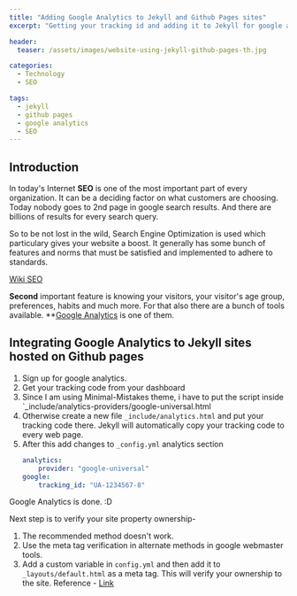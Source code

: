 ```yaml
---
title: "Adding Google Analytics to Jekyll and Github Pages sites"
excerpt: "Getting your tracking id and adding it to Jekyll for google analytics"

header:
  teaser: /assets/images/website-using-jekyll-github-pages-th.jpg

categories:
  - Technology
  - SEO

tags:
  - jekyll
  - github pages
  - google analytics
  - SEO
---
```


## Introduction

In today's Internet **SEO** is one of the most important part of every organization. It can be a deciding factor on what customers are choosing. Today nobody goes to 2nd page in google search results. And there are billions of results for every search query.

So to be not lost in the wild, Search Engine Optimization is used which particulary gives your website a boost. It generally has some bunch of features and norms that must be satisfied and implemented to adhere to standards.

[Wiki SEO](https://en.wikipedia.org/wiki/Search_engine_optimization)

**Second** important feature is knowing your visitors, your visitor's age group, preferences, habits and much more. For that also there are a bunch of tools available.
**[Google Analytics](https://www.google.co.in/analytics/) is one of them.

## Integrating Google Analytics to Jekyll sites hosted on Github pages
1. Sign up for google analytics.
2. Get your tracking code from your dashboard
3. Since I am using Minimal-Mistakes theme, i have to put the script inside `_include/analytics-providers/google-universal.html
4. Otherwise create a new file `_include/analytics.html` and put your tracking code there. Jekyll will automatically copy your tracking code to every web page.
5. After this add changes to `_config.yml` analytics section
	```yaml
	analytics:
  		provider: "google-universal"
  	google:
    	tracking_id: "UA-1234567-8"
    ```

Google Analytics is done. :D

Next step is to verify your site property ownership-
1. The recommended method doesn't work.
2. Use the meta tag verification in alternate methods in google webmaster tools.
3. Add a custom variable in `config.yml` and then add it to `_layouts/default.html` as a meta tag. This will verify your ownership to the site. Reference - [Link](https://github.com/jekyll/jekyll/issues/3514)

